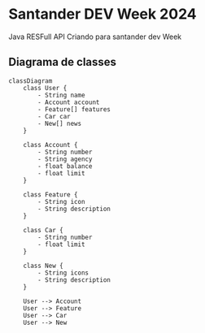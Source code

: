 # Santander DEV Week 2024
Java RESFull API Criando para santander dev Week 

## Diagrama de classes 

``` Mermaid
classDiagram
    class User {
        - String name
        - Account account
        - Feature[] features
        - Car car
        - New[] news
    }

    class Account {
        - String number
        - String agency
        - float balance
        - float limit
    }

    class Feature {
        - String icon
        - String description
    }

    class Car {
        - String number
        - float limit
    }

    class New {
        - String icons
        - String description
    }

    User --> Account
    User --> Feature
    User --> Car
    User --> New
   ```
